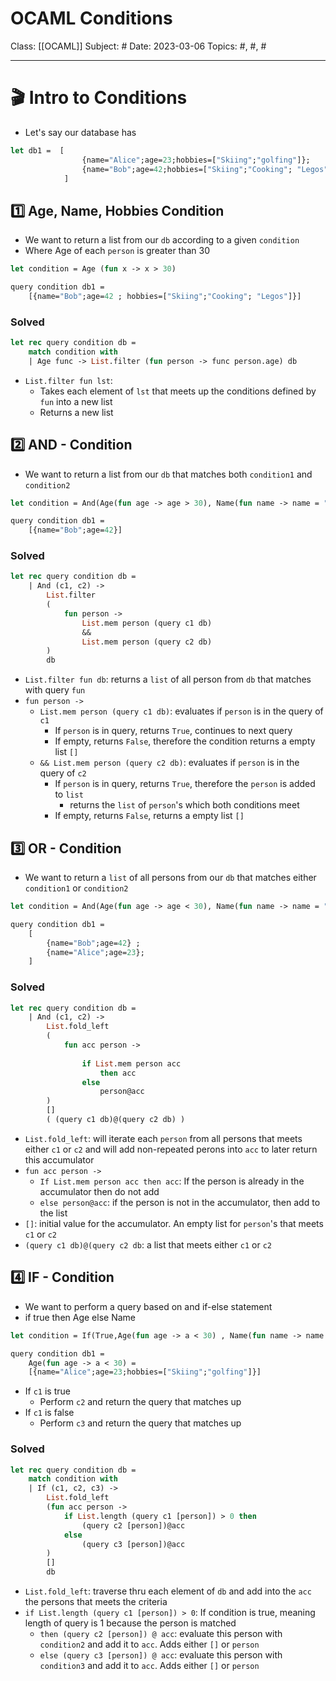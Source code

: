 # OCAML Conditions
Class: [[OCAML]]
Subject: #
Date: 2023-03-06
Topics: #, #, # 

---

# 🎬 Intro to Conditions
- Let's say our database has
```ocaml
let db1 =  [
				{name="Alice";age=23;hobbies=["Skiing";"golfing"]}; 
				{name="Bob";age=42;hobbies=["Skiing";"Cooking"; "Legos"]}
			]
```

## 1️⃣ Age, Name, Hobbies Condition
- We want to return a list from our `db` according to a given `condition`
- Where Age of each `person` is greater than 30
```ocaml
let condition = Age (fun x -> x > 30) 

query condition db1 = 
	[{name="Bob";age=42 ; hobbies=["Skiing";"Cooking"; "Legos"]}]
```


### Solved
```ocaml
let rec query condition db =
	match condition with
	| Age func -> List.filter (fun person -> func person.age) db
```
- `List.filter fun lst`: 
	- Takes each element of `lst` that meets up the conditions defined by `fun` into a new list
	- Returns a new list

## 2️⃣ AND - Condition
- We want to return a list from our `db` that matches both `condition1` and `condition2`
```ocaml
let condition = And(Age(fun age -> age > 30), Name(fun name -> name = "Bob"));;

query condition db1 = 
	[{name="Bob";age=42}]
```

### Solved
```ocaml
let rec query condition db = 
	| And (c1, c2) -> 
		List.filter 
		(
			fun person -> 
				List.mem person (query c1 db)
				&& 
				List.mem person (query c2 db)
		)
		db
```
- `List.filter fun db`: returns a `list` of all person from `db` that matches with query `fun`
- `fun person -> `
	- `List.mem person (query c1 db)`: evaluates if `person` is in the query of `c1`
		- If `person` is in query, returns `True`, continues to next query
		- If empty, returns `False`, therefore the condition returns a empty list `[]`
	- `&& List.mem person (query c2 db)`: evaluates if `person` is in the query of `c2`
		- If `person` is in query, returns `True`, therefore the `person` is added to `list`
			- returns the `list` of `person`'s which both conditions meet 
		- If empty, returns `False`, returns a empty list `[]`

## 3️⃣ OR - Condition
- We want to return a `list` of all persons from our `db` that matches either `condition1` or `condition2`
```ocaml
let condition = And(Age(fun age -> age < 30), Name(fun name -> name = "Bob"));;

query condition db1 = 
	[
		{name="Bob";age=42} ; 
		{name="Alice";age=23}; 
	]
```

### Solved
```ocaml
let rec query condition db = 
	| And (c1, c2) -> 
		List.fold_left
		(
			fun acc person -> 
			
				if List.mem person acc
					then acc
				else 
					person@acc
		)
		[]
		( (query c1 db)@(query c2 db) )
```

- `List.fold_left`: will iterate each `person` from all persons that meets either `c1` or `c2` and will add non-repeated perons into `acc` to later return this accumulator
- `fun acc person ->`
	- `If List.mem person acc then acc`: If the person is already in the accumulator then do not add
	- `else person@acc`: if the person is not in the accumulator, then add to the list
- `[]`: initial value for the accumulator. An empty list for `person`'s that meets `c1` or `c2`
- `(query c1 db)@(query c2 db`: a list that meets either `c1` or `c2`


## 4️⃣ IF - Condition
- We want to perform a query based on and if-else statement
-  if true then Age else Name
```ocaml
let condition = If(True,Age(fun age -> a < 30) , Name(fun name -> name = "Bob"))

query condition db1 = 
	Age(fun age -> a < 30) = 
	[{name="Alice";age=23;hobbies=["Skiing";"golfing"]}]
```
- If `c1` is true
	- Perform `c2` and return the query that matches up 
- If `c1` is false
	- Perform `c3` and return the query that matches up

### Solved
```ocaml
let rec query condition db =
	match condition with
	| If (c1, c2, c3) ->
		List.fold_left
		(fun acc person ->
			if List.length (query c1 [person]) > 0 then
				(query c2 [person])@acc
			else
				(query c3 [person])@acc
		)
		[]
		db
```
- `List.fold_left`: traverse thru each element of `db` and add into the `acc` the persons that meets the criteria
- `if List.length (query c1 [person]) > 0`: If condition is true, meaning length of query is 1 because the person is matched
	- `then (query c2 [person]) @ acc`: evaluate this person with `condition2` and add it to `acc`. Adds either `[]` or `person`
	- `else (query c3 [person]) @ acc`: evaluate this person with `condition3` and add it to `acc`. Adds either `[]` or `person`